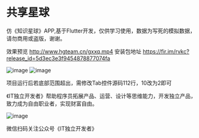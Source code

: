# 共享星球

仿《知识星球》APP,基于Flutter开发，仅供学习使用，数据为写死的模拟数据，请勿商用或盗版，谢谢。

效果预览 http://www.hgteam.cn/gxxq.mp4
安装包地址 https://fir.im/rvkc?release_id=5d3ec3e3f9454878877074fa

![image](https://note.youdao.com/yws/api/personal/file/30804715DE4143BE8E36660B92EB0DB9?method=download&shareKey=e11564b83722bdbfea4c0054ab623761)
![image](https://note.youdao.com/yws/api/personal/file/E881299C7EEB443C856CA5275DE84A89?method=download&shareKey=f8092d1435f567a21c75cc91205e6182)

项目运行后若底部范围超出，需修改Tab控件源码112行，10改为2即可


《IT独立开发者》帮助程序员拓展产品、运营、设计等思维能力，开发独立产品，致力成为自由职业者，实现财富自由。

![image](https://note.youdao.com/yws/api/personal/file/3002024D05CB4DE093FE3D5B1C5F768E?method=download&shareKey=df4c885cbea566bf95c0a9cf515984d5)

微信扫码关注公众号《IT独立开发者》
